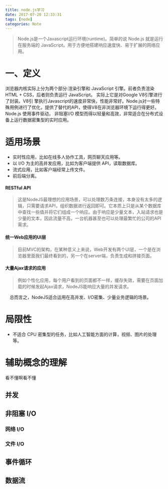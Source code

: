 ```yaml
---
title: node.js学习
date: 2017-07-20 12:33:31
tags: [node]
categories: Note
---
```


> Node.js是一个Javascript运行环境(runtime)。简单的说 Node.js 就是运行在服务端的 JavaScript。用于方便地搭建响应速度快、易于扩展的网络应用。

<!--more-->

# 一、定义
浏览器内核实际上分为两个部分:渲染引擎和 JavaScript 引擎。前者负责渲染 HTML + CSS，后者则负责运行 JavaScript。
实际上它是对Google V8引擎进行了封装。V8引 擎执行Javascript的速度非常快，性能非常好。Node.js对一些特殊用例进行了优化，提供了替代的API，使得V8在非浏览器环境下运行得更好。
Node.js 使用事件驱动， 非阻塞I/O 模型而得以轻量和高效，非常适合在分布式设备上运行数据密集型的实时应用。

# 适用场景
* 实时性应用，比如在线多人协作工具，网页聊天应用等。
* 以 I/O 为主的高并发应用，比如为客户端提供 API，读取数据库。
* 流式应用，比如客户端经常上传文件。
* 前后端分离。

#### RESTful API
> 这是NodeJS最理想的应用场景，可以处理数万条连接，本身没有太多的逻辑，只需要请求API，组织数据进行返回即可。它本质上只是从某个数据库中查找一些值并将它们组成一个响应。由于响应是少量文本，入站请求也是少量的文本，因此流量不高，一台机器甚至也可以处理最繁忙的公司的API需求。

#### 统一Web应用的UI层
> 目前MVC的架构，在某种意义上来说，Web开发有两个UI层，一个是在浏览器里面我们最终看到的，另一个在server端，负责生成和拼接页面。

#### 大量Ajax请求的应用
> 例如个性化应用，每个用户看到的页面都不一样，缓存失效，需要在页面加载的时候发起Ajax请求，NodeJS能响应大量的并发请求。

　总而言之，NodeJS适合运用在高并发、I/O密集、少量业务逻辑的场景。

# 局限性
* 不适合 CPU 密集型的任务，比如人工智能方面的计算，视频、图片的处理等。

# 辅助概念的理解
看不懂啊看不懂
## 并发
## 非阻塞 I/O
### 网络 I/O
### 文件 I/O
## 事件循环
## 数据流



